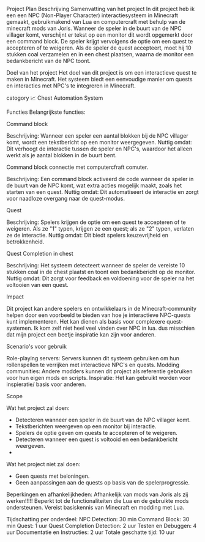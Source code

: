 Project Plan
Beschrijving
Samenvatting van het project
In dit project heb ik een een NPC (Non-Player Character) interactiesysteem in Minecraft gemaakt, gebruikmakend van Lua en computercraft met behulp van de minecraft mods van Joris. Wanneer de speler in de buurt van de NPC villager komt, verschijnt er tekst op een monitor dit wordt opgemerkt door een command block. De speler krijgt vervolgens de optie om een quest te accepteren of te weigeren. Als de speler de quest accepteert, moet hij 10 stukken coal verzamelen en in een chest plaatsen, waarna de monitor een bedankbericht van de NPC toont.

Doel van het project
Het doel van dit project is om een interactieve quest te maken in Minecraft. Het systeem biedt een eenvoudige manier om quests en interacties met NPC's te integreren in Minecraft.

catogory
📈 Chest Automation System

Functies
Belangrijkste functies:

Command block

Beschrijving: Wanneer een speler een aantal blokken bij de NPC villager komt, wordt een tekstbericht op een monitor weergegeven.
Nuttig omdat: Dit verhoogt de interactie tussen de speler en NPC's, waardoor het alleen werkt als je aantal blokken in de buurt bent.

Command block connectie met computercfraft comuter.

Beschrijving: Een command block activeerd de code wanneer de speler in de buurt van de NPC komt, wat extra acties mogelijk maakt, zoals het starten van een quest.
Nuttig omdat: Dit automatiseert de interactie en zorgt voor naadloze overgang naar de quest-modus.

Quest

Beschrijving: Spelers krijgen de optie om een quest te accepteren of te weigeren. Als ze "1" typen, krijgen ze een quest; als ze "2" typen, verlaten ze de interactie.
Nuttig omdat: Dit biedt spelers keuzevrijheid en betrokkenheid.

Quest Completion in chest

Beschrijving: Het systeem detecteert wanneer de speler de vereiste 10 stukken coal in de chest plaatst en toont een bedankbericht op de monitor.
Nuttig omdat: Dit zorgt voor feedback en voldoening voor de speler na het voltooien van een quest.


Impact

Dit project kan andere spelers en ontwikkelaars in de Minecraft-community helpen door een voorbeeld te bieden van hoe je interactieve NPC-quests kunt implementeren. Het kan dienen als basis voor complexere quest-systemen. Ik kom zelf niet heel veel vinden over NPC in lua. dus misschien dat mijn project een beetje inspiratie kan zijn voor anderen.


Scenario's voor gebruik

Role-playing servers: Servers kunnen dit systeem gebruiken om hun rollenspellen te verrijken met interactieve NPC's en quests.
Modding communities: Andere modders kunnen dit project als referentie gebruiken voor hun eigen mods en scripts.
Inspiratie: Het kan gebruikt worden voor inspieratie/ basis voor anderen.

Scope

Wat het project zal doen:
- Detecteren wanneer een speler in de buurt van de NPC villager komt.
- Tekstberichten weergeven op een monitor bij interactie.
- Spelers de optie geven om quests te accepteren of te weigeren.
- Detecteren wanneer een quest is voltooid en een bedankbericht weergeven.
- 
Wat het project niet zal doen:
- Geen quests met beloningen.
- Geen aanpassingen aan de quests op basis van de spelerprogressie.

Beperkingen en afhankelijkheden:
Afhankelijk van mods van Joris als zij werken!!!!!
Beperkt tot de functionaliteiten die Lua en de gebruikte mods ondersteunen.
Vereist basiskennis van Minecraft en modding met Lua.

Tijdschatting per onderdeel:
NPC Detection: 30 min
Command Block: 30 min
Quest: 1 uur
Quest Completion Detection: 2 uur
Testen en Debuggen: 4 uur
Documentatie en Instructies: 2 uur
Totale geschatte tijd: 10 uur